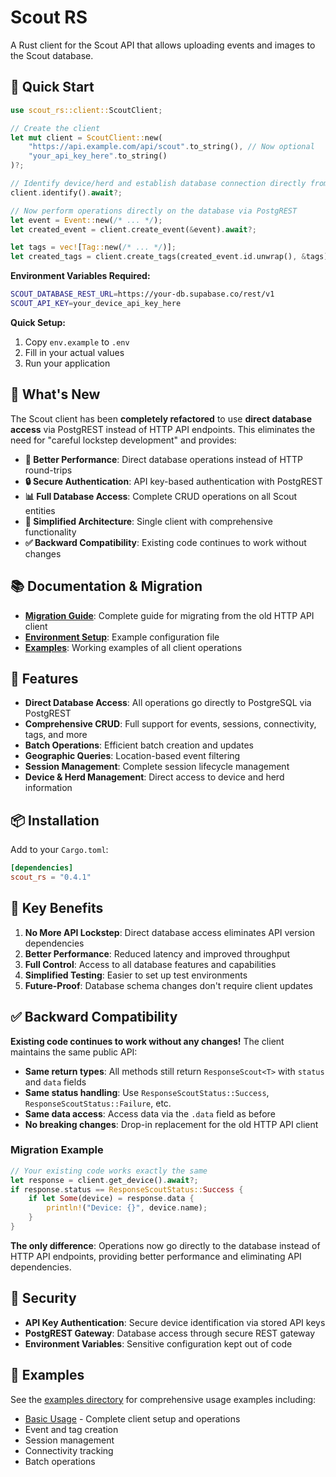 # Scout RS

A Rust client for the Scout API that allows uploading events and images to the Scout database.

## 🚀 Quick Start

```rust
use scout_rs::client::ScoutClient;

// Create the client
let mut client = ScoutClient::new(
    "https://api.example.com/api/scout".to_string(), // Now optional
    "your_api_key_here".to_string()
)?;

// Identify device/herd and establish database connection directly from database
client.identify().await?;

// Now perform operations directly on the database via PostgREST
let event = Event::new(/* ... */);
let created_event = client.create_event(&event).await?;

let tags = vec![Tag::new(/* ... */)];
let created_tags = client.create_tags(created_event.id.unwrap(), &tags).await?;
```

**Environment Variables Required:**

```bash
SCOUT_DATABASE_REST_URL=https://your-db.supabase.co/rest/v1
SCOUT_API_KEY=your_device_api_key_here
```

**Quick Setup:**

1. Copy `env.example` to `.env`
2. Fill in your actual values
3. Run your application

## 🎯 **What's New**

The Scout client has been **completely refactored** to use **direct database access** via PostgREST instead of HTTP API endpoints. This eliminates the need for "careful lockstep development" and provides:

- **🚀 Better Performance**: Direct database operations instead of HTTP round-trips
- **🔒 Secure Authentication**: API key-based authentication with PostgREST
- **📊 Full Database Access**: Complete CRUD operations on all Scout entities
- **🔄 Simplified Architecture**: Single client with comprehensive functionality
- **✅ Backward Compatibility**: Existing code continues to work without changes

## 📚 Documentation & Migration

- **[Migration Guide](MIGRATION_GUIDE.md)**: Complete guide for migrating from the old HTTP API client
- **[Environment Setup](env.example)**: Example configuration file
- **[Examples](examples/)**: Working examples of all client operations

## 🔧 Features

- **Direct Database Access**: All operations go directly to PostgreSQL via PostgREST
- **Comprehensive CRUD**: Full support for events, sessions, connectivity, tags, and more
- **Batch Operations**: Efficient batch creation and updates
- **Geographic Queries**: Location-based event filtering
- **Session Management**: Complete session lifecycle management
- **Device & Herd Management**: Direct access to device and herd information

## 📦 Installation

Add to your `Cargo.toml`:

```toml
[dependencies]
scout_rs = "0.4.1"
```

## 🌟 Key Benefits

1. **No More API Lockstep**: Direct database access eliminates API version dependencies
2. **Better Performance**: Reduced latency and improved throughput
3. **Full Control**: Access to all database features and capabilities
4. **Simplified Testing**: Easier to set up test environments
5. **Future-Proof**: Database schema changes don't require client updates

## ✅ **Backward Compatibility**

**Existing code continues to work without any changes!** The client maintains the same public API:

- **Same return types**: All methods still return `ResponseScout<T>` with `status` and `data` fields
- **Same status handling**: Use `ResponseScoutStatus::Success`, `ResponseScoutStatus::Failure`, etc.
- **Same data access**: Access data via the `.data` field as before
- **No breaking changes**: Drop-in replacement for the old HTTP API client

### Migration Example

```rust
// Your existing code works exactly the same
let response = client.get_device().await?;
if response.status == ResponseScoutStatus::Success {
    if let Some(device) = response.data {
        println!("Device: {}", device.name);
    }
}
```

**The only difference**: Operations now go directly to the database instead of HTTP API endpoints, providing better performance and eliminating API dependencies.

## 🔐 Security

- **API Key Authentication**: Secure device identification via stored API keys
- **PostgREST Gateway**: Database access through secure REST gateway
- **Environment Variables**: Sensitive configuration kept out of code

## 📖 Examples

See the [examples directory](examples/) for comprehensive usage examples including:

- [Basic Usage](examples/basic_usage.rs) - Complete client setup and operations
- Event and tag creation
- Session management
- Connectivity tracking
- Batch operations
